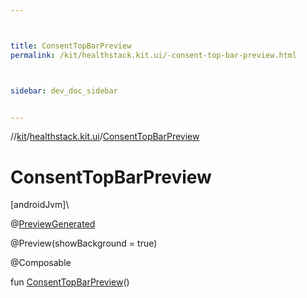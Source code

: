 ```yaml
---



title: ConsentTopBarPreview
permalink: /kit/healthstack.kit.ui/-consent-top-bar-preview.html



sidebar: dev_doc_sidebar


---
```




//[kit](/kit.html)/[healthstack.kit.ui](index.html)/[ConsentTopBarPreview](-consent-top-bar-preview.html)



# ConsentTopBarPreview



[androidJvm]\




@[PreviewGenerated](../healthstack.kit.annotation/-preview-generated/index.html)



@Preview(showBackground = true)



@Composable



fun [ConsentTopBarPreview](-consent-top-bar-preview.html)()






